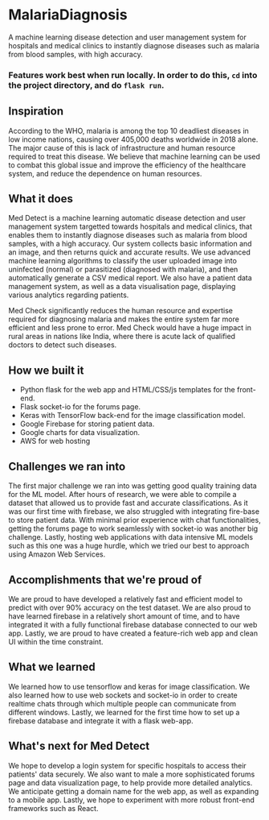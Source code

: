 # MalariaDiagnosis
A machine learning disease detection and user management system for hospitals and medical clinics to instantly diagnose diseases such as malaria from blood samples, with high accuracy.

### Features work best when run locally. In order to do this, `cd` into the project directory, and do `flask run`.

## Inspiration
According to the WHO, malaria is among the top 10 deadliest diseases in low income nations, causing over 405,000 deaths worldwide in 2018 alone. The major cause of this is lack of infrastructure and human resource required to treat this disease. We believe that machine learning can be used to combat this global issue and improve the efficiency of the healthcare system, and reduce the dependence on human resources.

## What it does
Med Detect is a machine learning automatic disease detection and user management system targetted towards hospitals and medical clinics, that enables them to instantly diagnose diseases such as malaria from blood samples, with a high accuracy. Our system collects basic information and an image, and then returns quick and accurate results. We use advanced machine learning algorithms to classify the user uploaded image into uninfected (normal) or parasitized (diagnosed with malaria), and then automatically generate a CSV medical report. We also have a patient data management system, as well as a data visualisation page, displaying various analytics regarding patients.

Med Check significantly reduces the human resource and expertise required for diagnosing malaria and makes the entire system far more efficient and less prone to error. Med Check would have a huge impact in rural areas in nations like India, where there is acute lack of qualified doctors to detect such diseases.

## How we built it
* Python flask for the web app and HTML/CSS/js templates for the front-end.
* Flask socket-io for the forums page.
* Keras with TensorFlow back-end for the image classification model.
* Google Firebase for storing patient data.
* Google charts for data visualization.
* AWS for web hosting

## Challenges we ran into
The first major challenge we ran into was getting good quality training data for the ML model. After hours of research, we were able to compile a dataset that allowed us to provide fast and accurate classifications. As it was our first time with firebase, we also struggled with integrating fire-base to store patient data. With minimal prior experience with chat functionalities, getting the forums page to work seamlessly with socket-io was another big challenge. Lastly, hosting web applications with data intensive ML models such as this one was a huge hurdle, which we tried our best to approach using Amazon Web Services.

## Accomplishments that we're proud of
We are proud to have developed a relatively fast and efficient model to predict with over 90% accuracy on the test dataset. We are also proud to have learned firebase in a relatively short amount of time, and to have integrated it with a fully functional firebase database connected to our web app. Lastly, we are proud to have created a feature-rich web app and clean UI within the time constraint.

## What we learned
We learned how to use tensorflow and keras for image classification. We also learned how to use web sockets and socket-io in order to create realtime chats through which multiple people can communicate from different windows. Lastly, we learned for the first time how to set up a firebase database and integrate it with a flask web-app.

## What's next for Med Detect
We hope to develop a login system for specific hospitals to access their patients' data securely. We also want to male a more sophisticated forums page and data visualization page, to help provide more detailed analytics. We anticipate getting a domain name for the web app, as well as expanding to a mobile app. Lastly, we hope to experiment with more robust front-end frameworks such as React.
